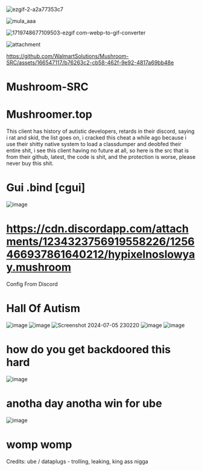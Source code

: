 

![ezgif-2-a2a77353c7](https://github.com/WalmartSolutions/Mushroom-SRC/assets/166547117/87cc51eb-26aa-4885-8358-99fc6397bb95)

![mula_aaa](https://github.com/WalmartSolutions/Mushroom-SRC/assets/166547117/c28d1e25-1c10-4316-b519-30c13ca65027)

![1719748677109503-ezgif com-webp-to-gif-converter](https://github.com/WalmartSolutions/Mushroom-SRC/assets/166547117/dea75228-7e2e-4311-a2f5-1393b11d0161)

![attachment](https://github.com/WalmartSolutions/Mushroom-SRC/assets/166547117/f9c46dbd-0234-481a-ac58-4c21f72b4255)

https://github.com/WalmartSolutions/Mushroom-SRC/assets/166547117/b76263c2-cb58-462f-9e92-4817a69bb48e



# Mushroom-SRC

# Mushroomer.top
This client has history of autistic developers, retards in their discord, saying i rat and skid, the list goes on, i cracked this cheat a while ago because i use their shitty native system to load a classdumper and deobfed their entire shit, i see this client having no future at all, so here is the src that is from their github, latest, the code is shit, and the protection is worse, please never buy this shit. 


# Gui .bind [cgui]

![image](https://github.com/WalmartSolutions/Mushroom-SRC/assets/166547117/f568616a-fdc6-4328-b791-f2f4acf2e2ba)

# https://cdn.discordapp.com/attachments/1234323756919558226/1256466937861640212/hypixelnoslowyay.mushroom
Config From Discord

# Hall Of Autism

![image](https://github.com/WalmartSolutions/Mushroom-SRC/assets/166547117/f99d8500-3ef4-472b-8949-b8b34dfeb799)
![image](https://github.com/WalmartSolutions/Mushroom-SRC/assets/166547117/c6c16aa0-0627-48e4-a598-e8ebd4924996)
![Screenshot 2024-07-05 230220](https://github.com/WalmartSolutions/Mushroom-SRC/assets/166547117/79e0b9a2-0d4e-4304-8944-765d8a61e326)
![image](https://github.com/WalmartSolutions/Mushroom-SRC/assets/166547117/7fb77be2-55bc-4bc3-806d-f7c663c7b5af)
![image](https://github.com/WalmartSolutions/Mushroom-SRC/assets/166547117/afb3b373-df68-412f-a2be-aa429bd8d5de)

# how do you get backdoored this hard

![image](https://github.com/WalmartSolutions/Mushroom-SRC/assets/166547117/948efef5-824a-4f81-a9bb-3a9b326865cb)


# anotha day anotha win for ube

![image](https://github.com/WalmartSolutions/Mushroom-SRC/assets/166547117/9bd23a24-1ba1-41dd-9729-dc4adb9f15da)

# womp womp
Credits:
ube / dataplugs - trolling, leaking, king ass nigga
